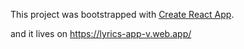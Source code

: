 This project was bootstrapped with [Create React App](https://github.com/facebook/create-react-app).

and it lives on https://lyrics-app-v.web.app/

